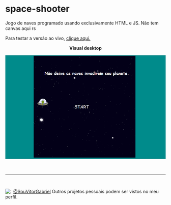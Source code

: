 # space-shooter
Jogo de naves programado usando exclusivamente HTML e JS. Não tem canvas aqui rs


Para testar a versão ao vivo, [clique aqui.](https://cursos-e-estudos.github.io/space-shooter/)
<br>

<p align="center">
<b> Visual desktop </b>
</p>
<p align="center">
  <img width="720" src="assets/screenshot1.png">
</p>

<br>

---
<!-- 
<br>

<p align="center">
<b> Visual mobile </b>
</p>

<p align="center">
  <img width="320" src="imgs/screenshot2.png">&nbsp; &nbsp; &nbsp; &nbsp; &nbsp; &nbsp; &nbsp; &nbsp;
  <img width="200" src="imgs/screenshot3.png">
</p> -->

<br>



[<img align="left" width="25" url="https://github.com/souvitorgabriel" src="https://avatars0.githubusercontent.com/u/29991853?s=460&u=416e49036d2486832c45c6cb26c65e24690a3c8a&v=4">](https://github.com/souvitorgabriel) [@SouVitorGabriel](https://github.com/souvitorgabriel) Outros projetos pessoais podem ser vistos no meu perfil.
